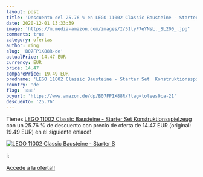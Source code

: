 ```yaml
---
layout: post
title: 'Descuento del 25.76 % en LEGO 11002 Classic Bausteine - Starter S'
date: 2020-12-01 13:33:39
image: 'https://m.media-amazon.com/images/I/51lyF7eYNsL._SL200_.jpg'
comments: true
category: ofertas
author: ring
slug: 'B07FP1X88R-de'
actualPrice: 14.47 EUR
currency: EUR
price: 14.47
comparePrice: 19.49 EUR
prodname: 'LEGO 11002 Classic Bausteine - Starter Set  Konstruktionsspielzeug'
country: 'de'
flag: '🇩🇪'
buyurl: 'https://www.amazon.de/dp/B07FP1X88R/?tag=tolees0ca-21'
descuento: '25.76'
---
```


Tienes [LEGO 11002 Classic Bausteine - Starter Set  Konstruktionsspielzeug](https://www.amazon.de/dp/B07FP1X88R/?tag=tolees0ca-21) con un 25.76 % de descuento con precio de oferta de 14.47 EUR (original: 19.49 EUR) en el siguiente enlace!

[![LEGO 11002 Classic Bausteine - Starter S](https://m.media-amazon.com/images/I/51lyF7eYNsL._SL200_.jpg)](https://www.amazon.de/dp/B07FP1X88R/?tag=tolees0ca-21)

ℹ️:


[Accede a la oferta!!](https://www.amazon.de/dp/B07FP1X88R/?tag=tolees0ca-21)
